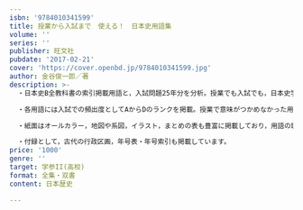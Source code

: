 ```yaml
---
isbn: '9784010341599'
title: 授業から入試まで　使える！　日本史用語集
volume: ''
series: ''
publisher: 旺文社
pubdate: '2017-02-21'
cover: 'https://cover.openbd.jp/9784010341599.jpg'
author: 金谷俊一郎／著
description: >-
  ・日本史B全教科書の索引掲載用語と，入試問題25年分を分析。授業でも入試でも，日本史学習に役立つ用語集です。

  ・各用語には入試での頻出度としてAからDのランクを掲載。授業で意味がつかめなかった用語，大学の過去問を解いて意味がわからなかった用語があれば，本書を見るようにしましょう。用語の意味と頻出度がわかります。

  ・紙面はオールカラー，地図や系図，イラスト，まとめの表も豊富に掲載しており，用語の理解を補助します。

  ・付録として，古代の行政区画，年号表・年号索引も掲載しています。
price: '1000'
genre: ''
target: 学参II(高校)
format: 全集・双書
content: 日本歴史

---
```

